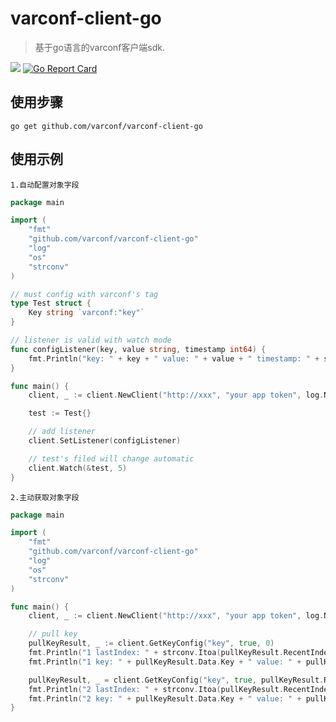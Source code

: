 # varconf-client-go
> 基于go语言的varconf客户端sdk.

![](https://img.shields.io/badge/language-go-cccfff.svg)
[![Go Report Card](https://goreportcard.com/badge/github.com/varconf/varconf-client-go)](https://goreportcard.com/report/github.com/varconf/varconf-client-go)

## 使用步骤
```
go get github.com/varconf/varconf-client-go
```

## 使用示例
`1.自动配置对象字段`
```go
package main

import (
	"fmt"
	"github.com/varconf/varconf-client-go"
	"log"
	"os"
	"strconv"
)

// must config with varconf's tag
type Test struct {
	Key string `varconf:"key"`
}

// listener is valid with watch mode
func configListener(key, value string, timestamp int64) {
	fmt.Println("key: " + key + " value: " + value + " timestamp: " + strconv.Itoa(int(timestamp)))
}

func main() {
	client, _ := client.NewClient("http://xxx", "your app token", log.New(os.Stdout, "Info: ", log.Ltime|log.Lshortfile))

	test := Test{}

	// add listener
	client.SetListener(configListener)

	// test's filed will change automatic
	client.Watch(&test, 5)
}
```

`2.主动获取对象字段`
```go
package main

import (
	"fmt"
	"github.com/varconf/varconf-client-go"
	"log"
	"os"
	"strconv"
)

func main() {
	client, _ := client.NewClient("http://xxx", "your app token", log.New(os.Stdout, "Info: ", log.Ltime|log.Lshortfile))

    // pull key
    pullKeyResult, _ := client.GetKeyConfig("key", true, 0)
    fmt.Println("1 lastIndex: " + strconv.Itoa(pullKeyResult.RecentIndex))
    fmt.Println("1 key: " + pullKeyResult.Data.Key + " value: " + pullKeyResult.Data.Value + " timestamp: " + strconv.Itoa(int(pullKeyResult.Data.Timestamp)))

    pullKeyResult, _ = client.GetKeyConfig("key", true, pullKeyResult.RecentIndex)
    fmt.Println("2 lastIndex: " + strconv.Itoa(pullKeyResult.RecentIndex))
    fmt.Println("2 key: " + pullKeyResult.Data.Key + " value: " + pullKeyResult.Data.Value + " timestamp: " + strconv.Itoa(int(pullKeyResult.Data.Timestamp)))
}
```

